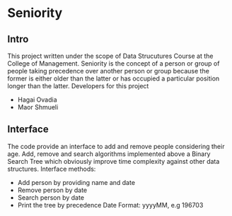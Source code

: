 # Seniority

## Intro 
This project written under the scope of Data Strucutures Course at the College of Management.
Seniority is the concept of a person or group of people taking precedence over another person or group because the former is either older than the latter or has occupied a particular position longer than the latter.
Developers for this project
* Hagai Ovadia
* Maor Shmueli

## Interface
The code provide an interface to add and remove people considering their age.
Add, remove and search algorithms implemented above a Binary Search Tree which obviously improve time complexity against other data structures.
Interface methods:
* Add person by providing name and date
* Remove person by date
* Search person by date
* Print the tree by precedence
Date Format: yyyyMM, e.g 196703
